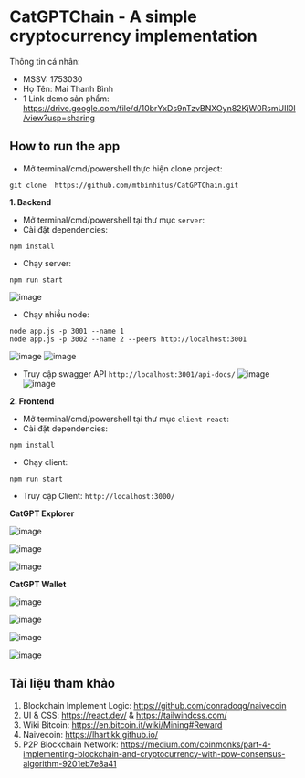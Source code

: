 # CatGPTChain - A simple cryptocurrency implementation
Thông tin cá nhân:
- MSSV: 1753030
- Họ Tên: Mai Thanh Bình
- 1 Link demo sản phẩm: https://drive.google.com/file/d/10brYxDs9nTzvBNXOyn82KjW0RsmUII0I/view?usp=sharing

## How to run the app
- Mở terminal/cmd/powershell thực hiện clone project:
```
git clone  https://github.com/mtbinhitus/CatGPTChain.git
```

**1. Backend**
- Mở terminal/cmd/powershell tại thư mục ``server``:
- Cài đặt dependencies:
```
npm install
```
- Chạy server:
```
npm run start
```
![image](https://github.com/mtbinhitus/CatGPTChain/assets/57026807/ee9e2dd1-d2be-4517-bf2e-4ed3fce18380)

- Chạy nhiều node:
```
node app.js -p 3001 --name 1
node app.js -p 3002 --name 2 --peers http://localhost:3001
```
![image](https://github.com/mtbinhitus/CatGPTChain/assets/57026807/441a97d3-b160-426a-aeca-e27ff860d2ba)
![image](https://github.com/mtbinhitus/CatGPTChain/assets/57026807/3ac62df5-0052-4142-aba3-e23793be00d2)


- Truy cập swagger API
``
http://localhost:3001/api-docs/
``
![image](https://github.com/mtbinhitus/CatGPTChain/assets/57026807/77382357-71f3-4a47-bfef-cde95851cfb8)
![image](https://github.com/mtbinhitus/CatGPTChain/assets/57026807/158b927e-12db-484b-81ca-9f29c99b3428)

**2. Frontend**
- Mở terminal/cmd/powershell tại thư mục ``client-react``:
- Cài đặt dependencies:
```
npm install
```
- Chạy client:
```
npm run start
```
- Truy cập Client:
``
http://localhost:3000/
``

**CatGPT Explorer**

![image](https://github.com/mtbinhitus/CatGPTChain/assets/57026807/2cac0041-003c-4f20-956d-2625594265bb)

![image](https://github.com/mtbinhitus/CatGPTChain/assets/57026807/3e2a9f07-8f89-4a78-b5b9-b6a9e9a412b1)

![image](https://github.com/mtbinhitus/CatGPTChain/assets/57026807/c26fd8ff-b4be-4f4f-9631-e3f0ec72033d)

**CatGPT Wallet**

![image](https://github.com/mtbinhitus/CatGPTChain/assets/57026807/3833240a-9e38-44dd-b686-e524e05b3f05)

![image](https://github.com/mtbinhitus/CatGPTChain/assets/57026807/90e5612b-085c-4d60-b3be-b0d18b2112dc)

![image](https://github.com/mtbinhitus/CatGPTChain/assets/57026807/becd75fe-2269-43dc-b4e0-1ec4882f670a)

![image](https://github.com/mtbinhitus/CatGPTChain/assets/57026807/2010590f-3dc1-4393-9e51-07b304f89ef1)

## Tài liệu tham khảo
1. Blockchain Implement Logic: https://github.com/conradoqg/naivecoin
2. UI & CSS: https://react.dev/ & https://tailwindcss.com/
3. Wiki Bitcoin: https://en.bitcoin.it/wiki/Mining#Reward
4. Naivecoin: https://lhartikk.github.io/
5. P2P Blockchain Network: https://medium.com/coinmonks/part-4-implementing-blockchain-and-cryptocurrency-with-pow-consensus-algorithm-9201eb7e8a41

